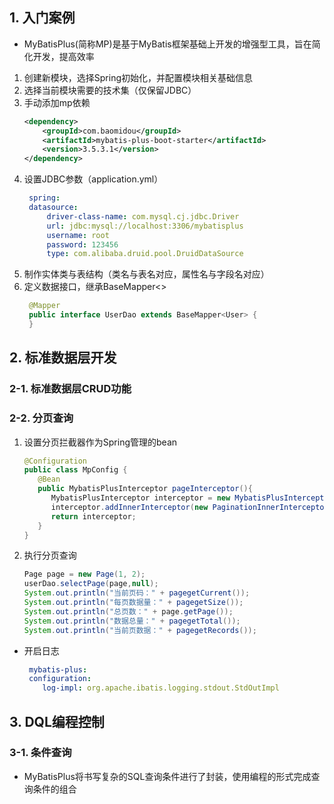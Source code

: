 ## 1. 入门案例
* MyBatisPlus(简称MP)是基于MyBatis框架基础上开发的增强型工具，旨在简化开发，提高效率
1. 创建新模块，选择Spring初始化，并配置模块相关基础信息
2. 选择当前模块需要的技术集（仅保留JDBC）
3. 手动添加mp依赖
   ```xml
   <dependency>
       <groupId>com.baomidou</groupId>
       <artifactId>mybatis-plus-boot-starter</artifactId>
       <version>3.5.3.1</version>
   </dependency>
   ```
4. 设置JDBC参数（application.yml）
   ```yml
    spring:
    datasource:
        driver-class-name: com.mysql.cj.jdbc.Driver
        url: jdbc:mysql://localhost:3306/mybatisplus
        username: root
        password: 123456
        type: com.alibaba.druid.pool.DruidDataSource
   ```
5. 制作实体类与表结构（类名与表名对应，属性名与字段名对应）
6. 定义数据接口，继承BaseMapper<>
   ```java
    @Mapper
    public interface UserDao extends BaseMapper<User> {
    }
   ```
## 2. 标准数据层开发
### 2-1. 标准数据层CRUD功能

### 2-2. 分页查询
1. 设置分页拦截器作为Spring管理的bean
   ```java
   @Configuration
   public class MpConfig {
      @Bean
      public MybatisPlusInterceptor pageInterceptor(){
         MybatisPlusInterceptor interceptor = new MybatisPlusInterceptor();
         interceptor.addInnerInterceptor(new PaginationInnerInterceptor());
         return interceptor;
      }
   }
   ```
2. 执行分页查询
   ```java
   Page page = new Page(1, 2);
   userDao.selectPage(page,null);
   System.out.println("当前页码：" + pagegetCurrent());
   System.out.println("每页数据量：" + pagegetSize());
   System.out.println("总页数：" + page.getPage());
   System.out.println("数据总量：" + pagegetTotal());
   System.out.println("当前页数据：" + pagegetRecords());
   ```
* 开启日志
  ```yml
   mybatis-plus:
   configuration:
      log-impl: org.apache.ibatis.logging.stdout.StdOutImpl
  ```
## 3. DQL编程控制
### 3-1. 条件查询
* MyBatisPlus将书写复杂的SQL查询条件进行了封装，使用编程的形式完成查询条件的组合